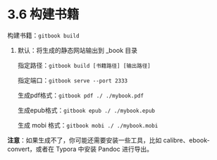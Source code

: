 # 3.6 构建书籍

构建书籍：`gitbook build` 

1. 默认：将生成的静态网站输出到 _book 目录

   指定路径：`gitbook build [书籍路径] [输出路径]`

   指定端口：`gitbook serve --port 2333`

   生成pdf格式：`gitbook pdf ./ ./mybook.pdf`

   生成epub格式：`gitbook epub ./ ./mybook.epub`

   生成 mobi 格式：`gitbook mobi ./ ./mybook.mobi`

   

**注意**：如果生成不了，你可能还需要安装一些工具，比如 calibre、ebook-convert，或者在 Typora 中安装 Pandoc 进行导出。